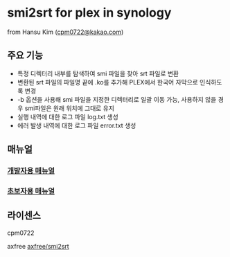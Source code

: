 # smi2srt for plex in synology

from Hansu Kim (cpm0722@kakao.com)

## 주요 기능
- 특정 디렉터리 내부를 탐색하여 smi 파일을 찾아 srt 파일로 변환
- 변환된 srt 파일의 파일명 끝에 .ko를 추가해 PLEX에서 한국어 자막으로 인식하도록 변경
- -b 옵션을 사용해 smi 파일을 지정한 디렉터리로 일괄 이동 가능, 사용하지 않을 경우 smi파일은 원래 위치에 그대로 유지
- 실행 내역에 대한 로그 파일 log.txt 생성
- 에러 발생 내역에 대한 로그 파일 error.txt 생성

## 매뉴얼
### [개발자용 매뉴얼](https://www.notion.so/cpm0722/smi2srt-for-plex-in-synology-7972146aa67f4f27ac2d08991c477839)
### [초보자용 매뉴얼](https://www.notion.so/cpm0722/smi2srt-for-plex-in-synology-229efd42fe90465f871324914569d29f)

## 라이센스
    
cpm0722

axfree [axfree/smi2srt](https://github.com/axfree/smi2srt)
